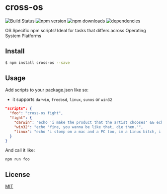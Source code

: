 # cross-os

[![Build Status](https://travis-ci.org/milewski/cross-os.svg?branch=master)](https://travis-ci.org/milewski/cross-os)
[![npm version](https://badge.fury.io/js/cross-os.svg)](https://badge.fury.io/js/cross-os)
[![npm downloads](https://img.shields.io/npm/dm/cross-os.svg)](https://www.npmjs.com/package/cross-os)
[![dependencies](https://david-dm.org/milewski/cross-os.svg)](https://www.npmjs.com/package/cross-os)

OS Specific npm scripts! Ideal for tasks that differs across Operating System Platforms

## Install

```bash
$ npm install cross-os --save
```

## Usage

Add scripts to your package.json like so:
- it supports `darwin`, `freebsd`, `linux`, `sunos` or `win32`

```json
"scripts": {
  "foo": "cross-os fight",
  "fight": {
    "darwin": "echo 'i make the product that the artist chooses' && echo 'and the GUI that Melinda uses'",
    "win32": "echo 'fine, you wanna be like that, die then.'",
    "linux": "echo 'i stomp on a mac and a PC too, im a Linux bitch, i thought you both GNU",
  }
}
```
And call it like:
```
npm run foo
```

## License 

[MIT](LICENSE)
